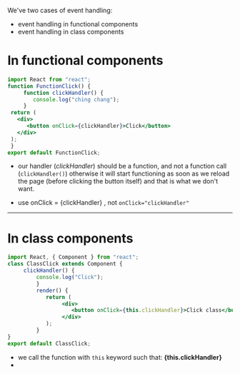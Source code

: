 We've two cases of event handling:
- event handling in functional components
- event handling in class components	

# In functional components
```jsx
import React from "react";
function FunctionClick() {
     function clickHandler() {
        console.log("ching chang");
     }
 return (
   <div>
      <button onClick={clickHandler}>Click</button>
   </div>
 );
 }
export default FunctionClick;
```

- our handler (*clickHandler*) should be a function, and not a function call (`clickHandler()`) otherwise it will start functioning as soon as we reload the page (before clicking the button itself) and that is what we don't want.


- use onClick = {clickHandler} , not `onClick="clickHandler"`
---

# In class components
```jsx
import React, { Component } from "react";
class ClassClick extends Component {
	 clickHandler() {
		 console.log("Click");
		 }
		 render() {
			return (
				 <div>
					<button onClick={this.clickHandler}>Click class</button>
				 </div>
			);
		 }
}
export default ClassClick;
```

- we call the function with `this` keyword such that: **{this.clickHandler}**
- 